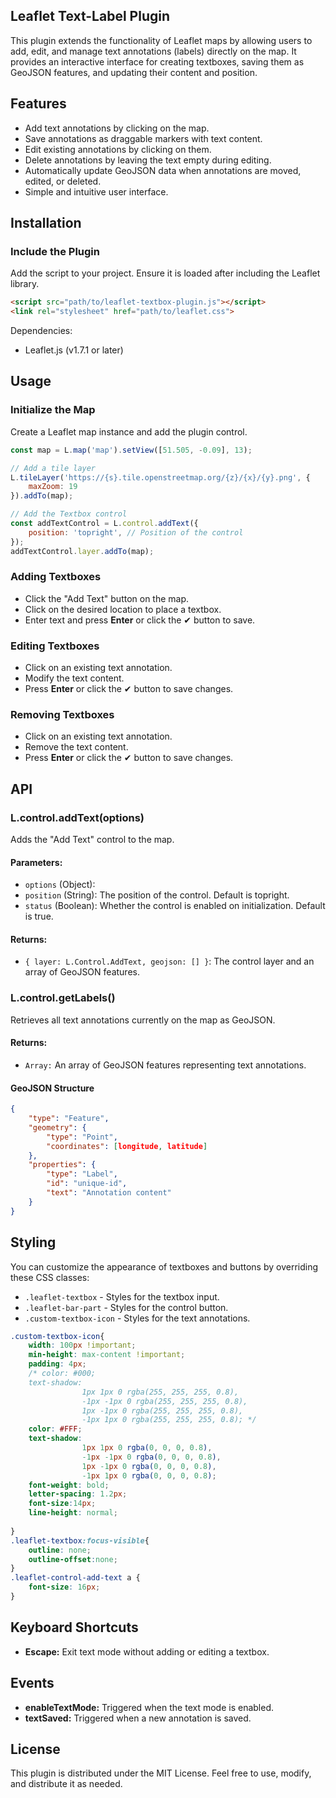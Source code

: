 ## Leaflet Text-Label Plugin

This plugin extends the functionality of Leaflet maps by allowing users to add, edit, and manage text annotations (labels) directly on the map. It provides an interactive interface for creating textboxes, saving them as GeoJSON features, and updating their content and position.

## Features
* Add text annotations by clicking on the map.
* Save annotations as draggable markers with text content.
* Edit existing annotations by clicking on them.
* Delete annotations by leaving the text empty during editing.
* Automatically update GeoJSON data when annotations are moved, edited, or deleted.
* Simple and intuitive user interface.


## Installation
### Include the Plugin
Add the script to your project. Ensure it is loaded after including the Leaflet library.

```html
<script src="path/to/leaflet-textbox-plugin.js"></script>
<link rel="stylesheet" href="path/to/leaflet.css">
```
Dependencies: 
* Leaflet.js (v1.7.1 or later)

## Usage
### Initialize the Map
Create a Leaflet map instance and add the plugin control.

```javascript
const map = L.map('map').setView([51.505, -0.09], 13);

// Add a tile layer
L.tileLayer('https://{s}.tile.openstreetmap.org/{z}/{x}/{y}.png', {
    maxZoom: 19
}).addTo(map);

// Add the Textbox control
const addTextControl = L.control.addText({
    position: 'topright', // Position of the control
});
addTextControl.layer.addTo(map);
```

### Adding Textboxes
* Click the "Add Text" button on the map.
* Click on the desired location to place a textbox.
* Enter text and press **Enter** or click the ✔ button to save.
### Editing Textboxes
* Click on an existing text annotation.
* Modify the text content.
* Press **Enter** or click the ✔ button to save changes.
###  Removing Textboxes
* Click on an existing text annotation.
* Remove the text content.
* Press **Enter** or click the ✔ button to save changes.

## API
### L.control.addText(options)
Adds the "Add Text" control to the map.

#### Parameters:
* ``options`` (Object):
* ``position`` (String): The position of the control. Default is topright.
* ``status`` (Boolean): Whether the control is enabled on initialization. Default is true.
#### Returns:
* ``{ layer: L.Control.AddText, geojson: [] }``: The control layer and an array of GeoJSON features.

### L.control.getLabels()
Retrieves all text annotations currently on the map as GeoJSON.

#### Returns:
* ``Array:`` An array of GeoJSON features representing text annotations.

#### GeoJSON Structure
```json
{
    "type": "Feature",
    "geometry": {
        "type": "Point",
        "coordinates": [longitude, latitude]
    },
    "properties": {
        "type": "Label",
        "id": "unique-id",
        "text": "Annotation content"
    }
}

```

## Styling
You can customize the appearance of textboxes and buttons by overriding these CSS classes:

* ``.leaflet-textbox`` - Styles for the textbox input.
* ``.leaflet-bar-part`` - Styles for the control button.
* ``.custom-textbox-icon`` - Styles for the text annotations.

```css
.custom-textbox-icon{    
    width: 100px !important;
    min-height: max-content !important;
    padding: 4px;
    /* color: #000;    
    text-shadow: 
                1px 1px 0 rgba(255, 255, 255, 0.8), 
                -1px -1px 0 rgba(255, 255, 255, 0.8), 
                1px -1px 0 rgba(255, 255, 255, 0.8), 
                -1px 1px 0 rgba(255, 255, 255, 0.8); */
    color: #FFF;
    text-shadow: 
                1px 1px 0 rgba(0, 0, 0, 0.8), 
                -1px -1px 0 rgba(0, 0, 0, 0.8), 
                1px -1px 0 rgba(0, 0, 0, 0.8), 
                -1px 1px 0 rgba(0, 0, 0, 0.8);
    font-weight: bold;
    letter-spacing: 1.2px;
    font-size:14px;
    line-height: normal;
  
}
.leaflet-textbox:focus-visible{
    outline: none;
    outline-offset:none;
}
.leaflet-control-add-text a {
    font-size: 16px;
}
```

## Keyboard Shortcuts
* **Escape:** Exit text mode without adding or editing a textbox.

## Events
* **enableTextMode:** Triggered when the text mode is enabled.
* **textSaved:** Triggered when a new annotation is saved.

## License
This plugin is distributed under the MIT License. Feel free to use, modify, and distribute it as needed.